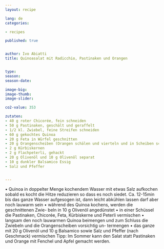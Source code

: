 ```yaml
---
layout: recipe

lang: de
categories:

- recipes

published: true


author: Ivo Abiatti
title: Quinoasalat mit Radicchio, Pastinaken und Orangen


type: 
season: 
season-date:  

image-big: 
image-thumb: 
image-slider: 

co2-value: 353

zutaten:
- 40 g roter Chicorée, fein schneiden
- 50 g Pastinaken, geschält und geraffelt
- 1/2 kl. Zwiebel, feine Streifen schneiden
- 60 g gekochtes Quinoa
- 20 g Feta in Würfel geschnitten
- 20 g Orangenscheiben (Orangen schälen und vierteln und in Scheiben schneiden) 
- 2 g Kürbiskernen
- 2 g Flachpeterli, gehackt
- 20 g Olivenöl und 10 g Olivenöl separat 
- 10 g dunkler Balsamico Essig
- Salz und Pfeffer


---
```

• Quinoa in doppelter Menge kochendem Wasser mit etwas Salz aufkochen sobald es kocht die Hitze reduzieren so dass es noch siedet. Ca. 12-15min bis das ganze Wasser aufgesogen ist, dann leicht abkühlen lassen darf aber noch lauwarm sein
• während des Quinoa kochens, werden die geschnittenen Zwie- beln in 10 g Olivenöl angedünstet
• in einer Schüssel die Pastinaken, Chicorée, Feta, Kürbiskerne und Peterli vermischen
• langsam den noch lauwarmen Quinoa beimengen und zum Schluss die Zwiebeln und die Orangenscheiben vorsichtig un- termengen
• das ganze mit 20 g Olivenöl und 10 g Balsamico sowie Salz und Pfeffer (nach Geschmack) vermischen
Tipp: Im Sommer kann den Salat statt Pastinaken und Orange mit Fenchel und Apfel gemacht werden.